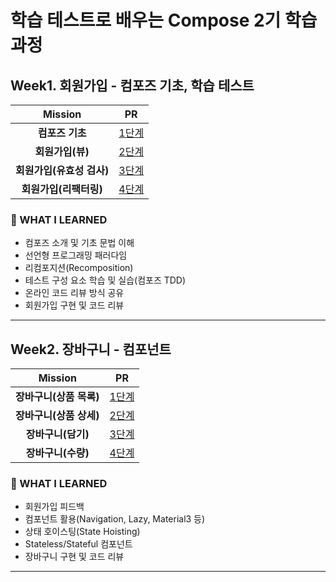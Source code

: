 # 학습 테스트로 배우는 Compose 2기 학습 과정

## Week1. 회원가입 - 컴포즈 기초, 학습 테스트

|  <center>Mission</center> | <center>PR</center> |
|:--------:|:--------:|
|**컴포즈 기초**|[1단계](https://github.com/next-step/android-signup/pull/17)|
|**회원가입(뷰)**|[2단계](https://github.com/next-step/android-signup/pull/44)|
|**회원가입(유효성 검사)**|[3단계](https://github.com/next-step/android-signup/pull/72)|
|**회원가입(리팩터링)**|[4단계](https://github.com/next-step/android-signup/pull/77)|

  
### 📖 WHAT I LEARNED

- 컴포즈 소개 및 기초 문법 이해
- 선언형 프로그래밍 패러다임
- 리컴포지션(Recomposition)
- 테스트 구성 요소 학습 및 실습(컴포즈 TDD)
- 온라인 코드 리뷰 방식 공유
- 회원가입 구현 및 코드 리뷰


<hr>

## Week2. 장바구니 - 컴포넌트  

|  <center>Mission</center> | <center>PR</center> |
|:--------:|:--------:|
|**장바구니(상품 목록)**|[1단계](https://github.com/next-step/android-shopping-cart/pull/31)|
|**장바구니(상품 상세)**|[2단계](https://github.com/next-step/android-shopping-cart/pull/43)|
|**장바구니(담기)**|[3단계](https://github.com/next-step/android-shopping-cart/pull/53)|
|**장바구니(수량)**|[4단계](https://github.com/next-step/android-shopping-cart/pull/70)|

### 📖 WHAT I LEARNED

- 회원가입 피드백
- 컴포넌트 활용(Navigation, Lazy, Material3 등)
- 상태 호이스팅(State Hoisting)
- Stateless/Stateful 컴포넌트
- 장바구니 구현 및 코드 리뷰

<hr>
